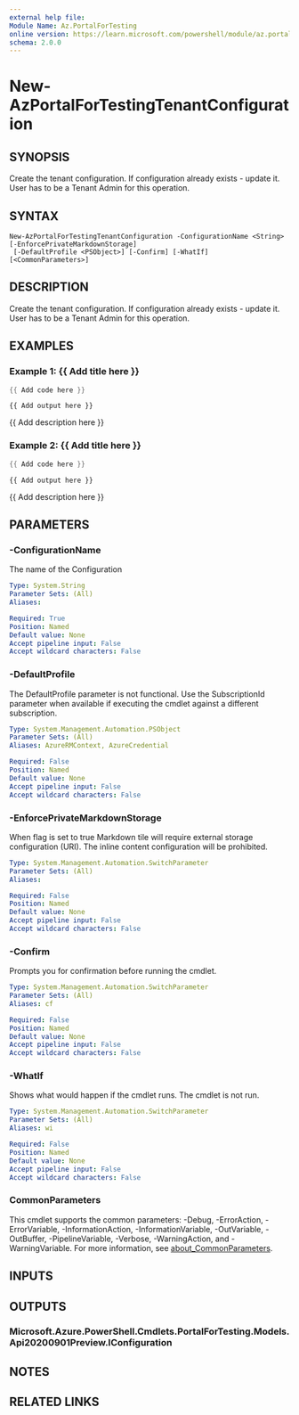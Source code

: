 ```yaml
---
external help file:
Module Name: Az.PortalForTesting
online version: https://learn.microsoft.com/powershell/module/az.portalfortesting/new-azportalfortestingtenantconfiguration
schema: 2.0.0
---
```


# New-AzPortalForTestingTenantConfiguration

## SYNOPSIS
Create the tenant configuration.
If configuration already exists - update it.
User has to be a Tenant Admin for this operation.

## SYNTAX

```
New-AzPortalForTestingTenantConfiguration -ConfigurationName <String> [-EnforcePrivateMarkdownStorage]
 [-DefaultProfile <PSObject>] [-Confirm] [-WhatIf] [<CommonParameters>]
```

## DESCRIPTION
Create the tenant configuration.
If configuration already exists - update it.
User has to be a Tenant Admin for this operation.

## EXAMPLES

### Example 1: {{ Add title here }}
```powershell
{{ Add code here }}
```

```output
{{ Add output here }}
```

{{ Add description here }}

### Example 2: {{ Add title here }}
```powershell
{{ Add code here }}
```

```output
{{ Add output here }}
```

{{ Add description here }}

## PARAMETERS

### -ConfigurationName
The name of the Configuration

```yaml
Type: System.String
Parameter Sets: (All)
Aliases:

Required: True
Position: Named
Default value: None
Accept pipeline input: False
Accept wildcard characters: False
```

### -DefaultProfile
The DefaultProfile parameter is not functional.
Use the SubscriptionId parameter when available if executing the cmdlet against a different subscription.

```yaml
Type: System.Management.Automation.PSObject
Parameter Sets: (All)
Aliases: AzureRMContext, AzureCredential

Required: False
Position: Named
Default value: None
Accept pipeline input: False
Accept wildcard characters: False
```

### -EnforcePrivateMarkdownStorage
When flag is set to true Markdown tile will require external storage configuration (URI).
The inline content configuration will be prohibited.

```yaml
Type: System.Management.Automation.SwitchParameter
Parameter Sets: (All)
Aliases:

Required: False
Position: Named
Default value: None
Accept pipeline input: False
Accept wildcard characters: False
```

### -Confirm
Prompts you for confirmation before running the cmdlet.

```yaml
Type: System.Management.Automation.SwitchParameter
Parameter Sets: (All)
Aliases: cf

Required: False
Position: Named
Default value: None
Accept pipeline input: False
Accept wildcard characters: False
```

### -WhatIf
Shows what would happen if the cmdlet runs.
The cmdlet is not run.

```yaml
Type: System.Management.Automation.SwitchParameter
Parameter Sets: (All)
Aliases: wi

Required: False
Position: Named
Default value: None
Accept pipeline input: False
Accept wildcard characters: False
```

### CommonParameters
This cmdlet supports the common parameters: -Debug, -ErrorAction, -ErrorVariable, -InformationAction, -InformationVariable, -OutVariable, -OutBuffer, -PipelineVariable, -Verbose, -WarningAction, and -WarningVariable. For more information, see [about_CommonParameters](http://go.microsoft.com/fwlink/?LinkID=113216).

## INPUTS

## OUTPUTS

### Microsoft.Azure.PowerShell.Cmdlets.PortalForTesting.Models.Api20200901Preview.IConfiguration

## NOTES

## RELATED LINKS


